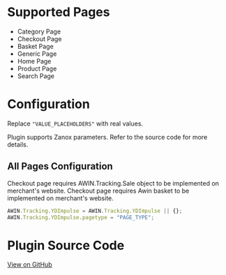 
# Supported Pages

- Category Page
- Checkout Page
- Basket Page
- Generic Page
- Home Page
- Product Page
- Search Page

# Configuration

Replace `"VALUE_PLACEHOLDERS"` with real values.

Plugin supports Zanox parameters. Refer to the source code for more
details.

## All Pages Configuration

Checkout page requires AWIN.Tracking.Sale object to be implemented on
merchant's website. Checkout page requires Awin basket to be implemented
on merchant's website.

``` javascript
AWIN.Tracking.YDImpulse = AWIN.Tracking.YDImpulse || {};
AWIN.Tracking.YDImpulse.pagetype = "PAGE_TYPE";
```



# Plugin Source Code

[View on
GitHub](https://github.com/awin/awin-tracking/blob/master/web/thirdparty/ydImpulse.js)